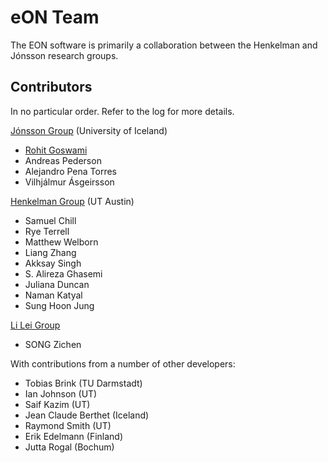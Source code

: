 # eON Team

The EON software is primarily a collaboration between the Henkelman and Jónsson
research groups.

## Contributors

In no particular order. Refer to the log for more details.

[Jónsson Group](https://hj.hi.is/researchgroup.html) (University of Iceland)

- [Rohit Goswami](https://rgoswami.me)
- Andreas Pederson
- Alejandro Pena Torres
- Vilhjálmur Ásgeirsson

[Henkelman Group](https://theory.cm.utexas.edu/henkelman/) (UT Austin)

- Samuel Chill
- Rye Terrell
- Matthew Welborn
- Liang Zhang
- Akksay Singh
- S. Alireza Ghasemi
- Juliana Duncan
- Naman Katyal
- Sung Hoon Jung

<!-- TODO(rg) update!! -->
[Li Lei Group](https://faculty.sustech.edu.cn/lil33/en/)

- SONG Zichen

With contributions from a number of other developers:

- Tobias Brink (TU Darmstadt)
- Ian Johnson (UT)
- Saif Kazim (UT)
- Jean Claude Berthet (Iceland)
- Raymond Smith (UT)
- Erik Edelmann (Finland)
- Jutta Rogal (Bochum)
